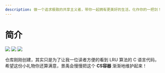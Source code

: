 ```yaml
---
description: 做一个追求极致的共享主义者，带你一起拥有更美好的生活，化作你的一把剑！
---
```


# 简介

 [![](https://img.shields.io/badge/作者-@景禹-000000.svg?style=flat-square&logo=GitHub)](https://github.com/zjming/DataStructure-Algorithm) [![](https://img.shields.io/badge/%E7%9F%A5%E4%B9%8E-@景禹-000000.svg?style=flat-square&logo=Zhihu)](https://www.zhihu.com/question/345369507/answer/1243532040) [![](https://img.shields.io/badge/公众号-@景禹-000000.svg?style=flat-square&logo=WeChat)](https://mmbiz.qpic.cn/mmbiz_jpg/rSmDLkNsngTeZWFG6tbiaFzEn8WPvF7Fankib5tFlYaNF2yVcrSqNDBCkXWGTc8LpQRFxDDOvzQMJYzhXX1nsEbg/640?wx_fmt=jpeg&tp=webp&wxfrom=5&wx_lazy=1&wx_co=1)

仓库刚刚创建，其实只是为了让我一位读者方便的看到 LRU 算法的 C 语言代码，希望这份小礼物你还算满意，景禹会慢慢把这个 **CS容器** 渐渐地维护起来！

